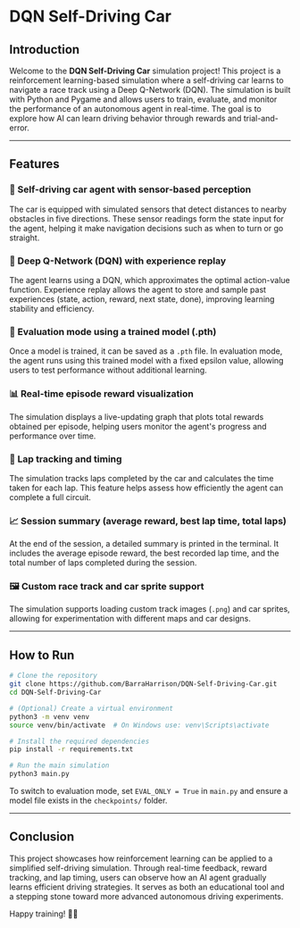 # DQN Self-Driving Car

## Introduction
Welcome to the **DQN Self-Driving Car** simulation project! This project is a reinforcement learning-based simulation where a self-driving car learns to navigate a race track using a Deep Q-Network (DQN). The simulation is built with Python and Pygame and allows users to train, evaluate, and monitor the performance of an autonomous agent in real-time. The goal is to explore how AI can learn driving behavior through rewards and trial-and-error.

---

## Features

### 🚗 Self-driving car agent with sensor-based perception
The car is equipped with simulated sensors that detect distances to nearby obstacles in five directions. These sensor readings form the state input for the agent, helping it make navigation decisions such as when to turn or go straight.

### 🧠 Deep Q-Network (DQN) with experience replay
The agent learns using a DQN, which approximates the optimal action-value function. Experience replay allows the agent to store and sample past experiences (state, action, reward, next state, done), improving learning stability and efficiency.

### 🧪 Evaluation mode using a trained model (.pth)
Once a model is trained, it can be saved as a `.pth` file. In evaluation mode, the agent runs using this trained model with a fixed epsilon value, allowing users to test performance without additional learning.

### 📊 Real-time episode reward visualization
The simulation displays a live-updating graph that plots total rewards obtained per episode, helping users monitor the agent's progress and performance over time.

### 🏁 Lap tracking and timing
The simulation tracks laps completed by the car and calculates the time taken for each lap. This feature helps assess how efficiently the agent can complete a full circuit.

### 📈 Session summary (average reward, best lap time, total laps)
At the end of the session, a detailed summary is printed in the terminal. It includes the average episode reward, the best recorded lap time, and the total number of laps completed during the session.

### 🖼️ Custom race track and car sprite support
The simulation supports loading custom track images (`.png`) and car sprites, allowing for experimentation with different maps and car designs.

---

## How to Run

```bash
# Clone the repository
git clone https://github.com/BarraHarrison/DQN-Self-Driving-Car.git
cd DQN-Self-Driving-Car

# (Optional) Create a virtual environment
python3 -m venv venv
source venv/bin/activate  # On Windows use: venv\Scripts\activate

# Install the required dependencies
pip install -r requirements.txt

# Run the main simulation
python3 main.py
```

To switch to evaluation mode, set `EVAL_ONLY = True` in `main.py` and ensure a model file exists in the `checkpoints/` folder.

---

## Conclusion
This project showcases how reinforcement learning can be applied to a simplified self-driving simulation. Through real-time feedback, reward tracking, and lap timing, users can observe how an AI agent gradually learns efficient driving strategies. It serves as both an educational tool and a stepping stone toward more advanced autonomous driving experiments.

Happy training! 🧠🚗

